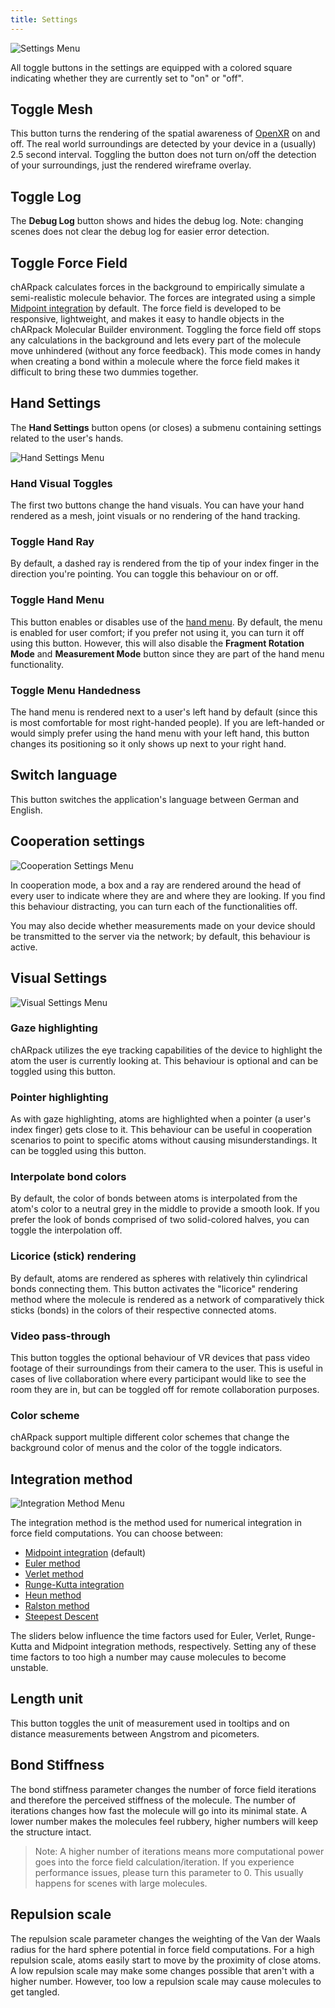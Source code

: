 ```yaml
---
title: Settings
---
```


<img src="/images/manual/settings_menu.png" alt="Settings Menu" class="mx-auto max-w-md" />

All toggle buttons in the settings are equipped with a colored square indicating whether they are currently set to "on" or "off".

## Toggle Mesh
This button turns the rendering of the spatial awareness of [OpenXR](https://www.khronos.org/OpenXR/) on and off.
The real world surroundings are detected by your device in a (usually) 2.5 second interval.
Toggling the button does not turn on/off the detection of your surroundings, just the rendered wireframe overlay.

## Toggle Log
The **Debug Log** button shows and hides the debug log.
Note: changing scenes does not clear the debug log for easier error detection.

## Toggle Force Field
chARpack calculates forces in the background to empirically simulate a semi-realistic molecule behavior.
The forces are integrated using a simple [Midpoint integration](https://en.wikipedia.org/wiki/Midpoint_method) by default.
The force field is developed to be responsive, lightweight, and makes it easy to handle objects in the chARpack Molecular Builder environment.
Toggling the force field off stops any calculations in the background and lets every part of the molecule move unhindered (without any force feedback).
This mode comes in handy when creating a bond within a molecule where the force field makes it difficult to bring these two dummies together.

## Hand Settings
The **Hand Settings** button opens (or closes) a submenu containing settings related to the user's hands.

<img src="/images/manual/hand_settings_menu.png" alt="Hand Settings Menu" class="mx-auto max-w-md" />

### Hand Visual Toggles
The first two buttons change the hand visuals.
You can have your hand rendered as a mesh, joint visuals or no rendering of the hand tracking.

### Toggle Hand Ray
By default, a dashed ray is rendered from the tip of your index finger in the direction you're pointing.
You can toggle this behaviour on or off.

### Toggle Hand Menu
This button enables or disables use of the <a data-sveltekit-reload href="/manual/master/02-normal_mode/01-hand-menu">hand menu</a>.
By default, the menu is enabled for user comfort; if you prefer not using it, you can turn it off using this button.
However, this will also disable the **Fragment Rotation Mode** and **Measurement Mode** button since they are part of the hand menu functionality.

### Toggle Menu Handedness
The hand menu is rendered next to a user's left hand by default (since this is most comfortable for most right-handed people).
If you are left-handed or would simply prefer using the hand menu with your left hand, this button changes its positioning so it only shows up next to your right hand.

## Switch language
This button switches the application's language between German and English.

## Cooperation settings

<img src="/images/manual/coop_settings.png" alt="Cooperation Settings Menu" class="mx-auto max-w-md" />

In cooperation mode, a box and a ray are rendered around the head of every user to indicate where they are and where they are looking.
If you find this behaviour distracting, you can turn each of the functionalities off.

You may also decide whether measurements made on your device should be transmitted to the server via the network; by default, this behaviour is active.

## Visual Settings

<img src="/images/manual/visual_settings.png" alt="Visual Settings Menu" class="mx-auto max-w-md" />

### Gaze highlighting
chARpack utilizes the eye tracking capabilities of the device to highlight the atom the user is currently looking at.
This behaviour is optional and can be toggled using this button.

### Pointer highlighting
As with gaze highlighting, atoms are highlighted when a pointer (a user's index finger) gets close to it.
This behaviour can be useful in cooperation scenarios to point to specific atoms without causing misunderstandings.
It can be toggled using this button.

### Interpolate bond colors
By default, the color of bonds between atoms is interpolated from the atom's color to a neutral grey in the middle to provide a smooth look.
If you prefer the look of bonds comprised of two solid-colored halves, you can toggle the interpolation off.

### Licorice (stick) rendering
By default, atoms are rendered as spheres with relatively thin cylindrical bonds connecting them. 
This button activates the "licorice" rendering method where the molecule is rendered as a network of comparatively thick sticks (bonds) in the colors of their 
respective connected atoms.

### Video pass-through
This button toggles the optional behaviour of VR devices that pass video footage of their surroundings from their camera to the user.
This is useful in cases of live collaboration where every participant would like to see the room they are in, but can be toggled off for remote collaboration purposes.

### Color scheme
chARpack support multiple different color schemes that change the background color of menus and the color of the toggle indicators.

## Integration method

<img src="/images/manual/integration_method.png" alt="Integration Method Menu" class="mx-auto max-w-md" />

The integration method is the method used for numerical integration in force field computations.
You can choose between:
* [Midpoint integration](https://en.wikipedia.org/wiki/Midpoint_method) (default)
* [Euler method](https://en.wikipedia.org/wiki/Euler_method)
* [Verlet method](https://en.wikipedia.org/wiki/Verlet_integration)
* [Runge-Kutta integration](https://en.wikipedia.org/wiki/Runge%E2%80%93Kutta_methods)
* [Heun method](https://en.wikipedia.org/wiki/Heun%27s_method)
* [Ralston method](https://en.wikipedia.org/wiki/List_of_Runge%E2%80%93Kutta_methods#Ralston%27s_method)
* [Steepest Descent](https://en.wikipedia.org/wiki/Gradient_descent)

The sliders below influence the time factors used for Euler, Verlet, Runge-Kutta and Midpoint integration methods, respectively.
Setting any of these time factors to too high a number may cause molecules to become unstable.

## Length unit
This button toggles the unit of measurement used in tooltips and on distance measurements between Angstrom and picometers.

## Bond Stiffness
The bond stiffness parameter changes the number of force field iterations and therefore the perceived stiffness of the molecule.
The number of iterations changes how fast the molecule will go into its minimal state.
A lower number makes the molecules feel rubbery, higher numbers will keep the structure intact.
 > Note: A higher number of iterations means more computational power goes into the force field calculation/iteration.
 > If you experience performance issues, please turn this parameter to 0.
 > This usually happens for scenes with large molecules.

## Repulsion scale
The repulsion scale parameter changes the weighting of the Van der Waals radius for the hard sphere potential in force field computations.
For a high repulsion scale, atoms easily start to move by the proximity of close atoms.
A low repulsion scale may make some changes possible that aren't with a higher number.
However, too low a repulsion scale may cause molecules to get tangled.
